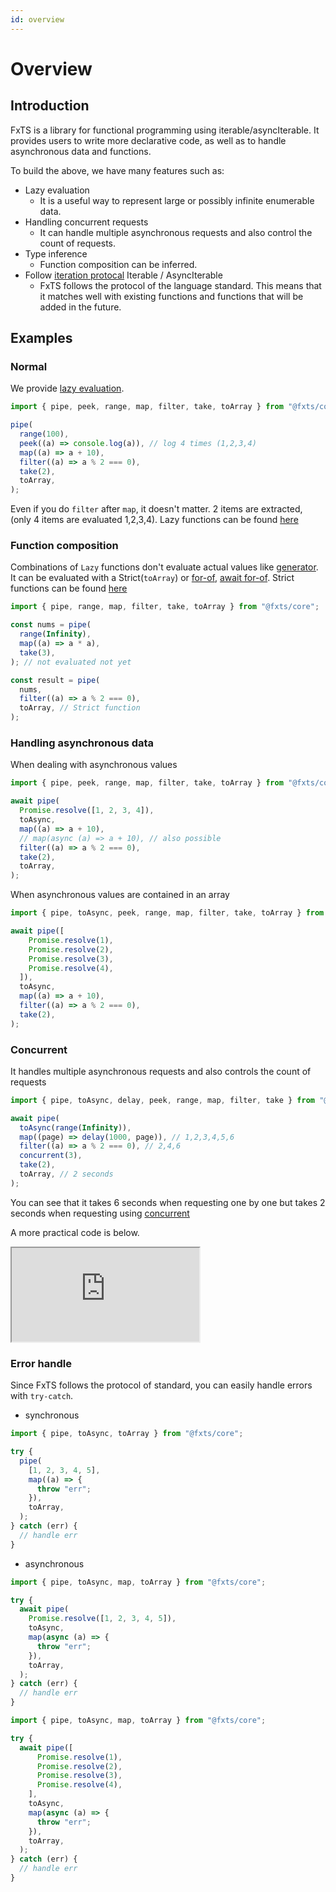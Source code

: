```yaml
---
id: overview
---
```


# Overview

## Introduction

FxTS is a library for functional programming using iterable/asyncIterable.
It provides users to write more declarative code, as well as to handle asynchronous data and functions.

To build the above, we have many features such as:

- Lazy evaluation
  - It is a useful way to represent large or possibly infinite enumerable data.
- Handling concurrent requests
  - It can handle multiple asynchronous requests and also control the count of requests.
- Type inference
  - Function composition can be inferred.
- Follow [iteration protocal](https://developer.mozilla.org/en-US/docs/Web/JavaScript/Reference/Iteration_protocols) Iterable / AsyncIterable
  - FxTS follows the protocol of the language standard.
    This means that it matches well with existing functions and functions that will be added in the future.

## Examples

### Normal

We provide [lazy evaluation](https://en.wikipedia.org/wiki/Lazy_evaluation).

```ts
import { pipe, peek, range, map, filter, take, toArray } from "@fxts/core";

pipe(
  range(100),
  peek((a) => console.log(a)), // log 4 times (1,2,3,4)
  map((a) => a + 10),
  filter((a) => a % 2 === 0),
  take(2),
  toArray,
);
```

Even if you do `filter` after `map`, it doesn't matter. 2 items are extracted, (only 4 items are evaluated 1,2,3,4). Lazy functions can be found [here](https://fxts.dev/docs/index#lazy)

### Function composition

Combinations of `Lazy` functions don't evaluate actual values like [generator](https://developer.mozilla.org/en-US/docs/Web/JavaScript/Reference/Global_Objects/Generator).
It can be evaluated with a Strict(`toArray`) or [for-of](https://developer.mozilla.org/en-US/docs/Web/JavaScript/Reference/Statements/for...of), [await for-of](https://developer.mozilla.org/en-US/docs/Web/JavaScript/Reference/Statements/for-await...of). Strict functions can be found [here](https://fxts.dev/docs/index#strict)

```ts
import { pipe, range, map, filter, take, toArray } from "@fxts/core";

const nums = pipe(
  range(Infinity),
  map((a) => a * a),
  take(3),
); // not evaluated not yet

const result = pipe(
  nums,
  filter((a) => a % 2 === 0),
  toArray, // Strict function
);
```

### Handling asynchronous data

When dealing with asynchronous values

```ts
import { pipe, peek, range, map, filter, take, toArray } from "@fxts/core";

await pipe(
  Promise.resolve([1, 2, 3, 4]),
  toAsync,
  map((a) => a + 10),
  // map(async (a) => a + 10), // also possible
  filter((a) => a % 2 === 0),
  take(2),
  toArray,
);
```

When asynchronous values are contained in an array

```ts
import { pipe, toAsync, peek, range, map, filter, take, toArray } from "@fxts/core";

await pipe([
    Promise.resolve(1),
    Promise.resolve(2),
    Promise.resolve(3),
    Promise.resolve(4),
  ]),
  toAsync,
  map((a) => a + 10),
  filter((a) => a % 2 === 0),
  take(2),
);
```

### Concurrent

It handles multiple asynchronous requests and also controls the count of requests

```ts
import { pipe, toAsync, delay, peek, range, map, filter, take } from "@fxts/core";

await pipe(
  toAsync(range(Infinity)),
  map((page) => delay(1000, page)), // 1,2,3,4,5,6
  filter((a) => a % 2 === 0), // 2,4,6
  concurrent(3),
  take(2),
  toArray, // 2 seconds
);
```

You can see that it takes 6 seconds when requesting one by one but takes 2 seconds when requesting using [concurrent](https://fxts.dev/docs/concurrent)

A more practical code is below.

<iframe src="https://codesandbox.io/embed/fxts-concurrent-useful-0frg2?fontsize=14&hidenavigation=1&theme=dark"
     style={{height:800, width:"100%", border:0, borderRadius:4,overflow:"hidden"}}
     title="fxts-concurrent-useful"
     allow="accelerometer; ambient-light-sensor; camera; encrypted-media; geolocation; gyroscope; hid; microphone; midi; payment; usb; vr; xr-spatial-tracking"
     sandbox="allow-forms allow-modals allow-popups allow-presentation allow-same-origin allow-scripts"
></iframe>

### Error handle

Since FxTS follows the protocol of standard, you can easily handle errors with `try-catch`.

- synchronous

```ts
import { pipe, toAsync, toArray } from "@fxts/core";

try {
  pipe(
    [1, 2, 3, 4, 5],
    map((a) => {
      throw "err";
    }),
    toArray,
  );
} catch (err) {
  // handle err
}
```

- asynchronous

```ts
import { pipe, toAsync, map, toArray } from "@fxts/core";

try {
  await pipe(
    Promise.resolve([1, 2, 3, 4, 5]),
    toAsync,
    map(async (a) => {
      throw "err";
    }),
    toArray,
  );
} catch (err) {
  // handle err
}
```


```ts
import { pipe, toAsync, map, toArray } from "@fxts/core";

try {
  await pipe([
      Promise.resolve(1),
      Promise.resolve(2),
      Promise.resolve(3),
      Promise.resolve(4),
    ],
    toAsync,
    map(async (a) => {
      throw "err";
    }),
    toArray,
  );
} catch (err) {
  // handle err
}
```
